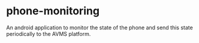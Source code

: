 phone-monitoring
================

An android application to monitor the state of the phone and send this state periodically to the AVMS platform.
